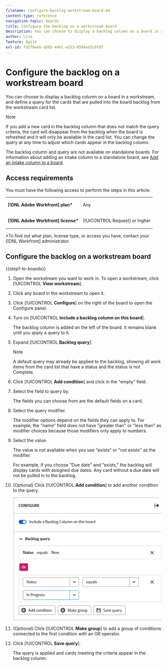 ```yaml
---
filename: configure-backlog-workstream-board.md
content-type: reference
navigation-topic: boards
title: Configure the backlog on a workstream board
description: You can choose to display a backlog column on a board in a workstream, and define a query for the cards that are pulled into the board backlog from the workstream card list.
author: Lisa
feature: Agile
exl-id: fd2f6eeb-a565-4461-a153-0504ad3c07d7
---
```

# Configure the backlog on a workstream board

You can choose to display a backlog column on a board in a workstream, and define a query for the cards that are pulled into the board backlog from the workstream card list.

>[!NOTE]
>
>If you add a new card in the backlog column that does not match the query criteria, the card will disappear from the backlog when the board is refreshed and it will only be available in the card list. You can change the query at any time to adjust which cards appear in the backlog column.

The backlog column and query are not available on standalone boards. For information about adding an intake column to a standalone board, see [Add an intake column to a board](/help/quicksilver/agile/use-boards-agile-planning-tools/add-intake-column-to-board.md).

## Access requirements

You must have the following access to perform the steps in this article:

<table style="table-layout:auto"> 
 <col> 
 </col> 
 <col> 
 </col> 
 <tbody> 
  <tr> 
   <td role="rowheader"><strong>[!DNL Adobe Workfront] plan*</strong></td> 
   <td> <p>Any</p> </td> 
  </tr> 
  <tr> 
   <td role="rowheader"><strong>[!DNL Adobe Workfront] license*</strong></td> 
   <td> <p>[!UICONTROL Request] or higher</p> </td> 
  </tr> 
 </tbody> 
</table>

&#42;To find out what plan, license type, or access you have, contact your [!DNL Workfront] administrator.

## Configure the backlog on a workstream board

{{step1-to-boards}}

1. Open the workstream you want to work in. To open a workstream, click [!UICONTROL **View workstream**].
1. Click any board in the workstream to open it.
1. Click [!UICONTROL **Configure**] on the right of the board to open the Configure panel.
1. Turn on [!UICONTROL **Include a backlog column on this board**].

   The backlog column is added on the left of the board. It remains blank until you apply a query to it.

1. Expand [!UICONTROL **Backlog query**].

   >[!NOTE]
   >
   >A default query may already be applied to the backlog, showing all work items from the card list that have a status and the status is not Complete.

1. Click [!UICONTROL **Add condition**] and click in the "empty" field.
1. Select the field to query by.

   The fields you can choose from are the default fields on a card.

1. Select the query modifier.

   The modifier options depend on the fields they can apply to. For example, the "name" field does not have "greater than" or "less than" as modifier choices because those modifiers only apply to numbers.

1. Select the value.

   The value is not available when you use "exists" or "not exists" as the modifier.

   For example, if you choose "Due date" and "exists," the backlog will display cards with assigned due dates. Any card without a due date will not be pulled in to the backlog.

1. (Optional) Click [!UICONTROL **Add condition**] to add another condition to the query.

   ![Backlog query](assets/backlog-query-wrkstrm-board.png)

1. (Optional) Click [!UICONTROL **Make group**] to add a group of conditions connected to the first condition with an OR operator.
1. Click [!UICONTROL **Save query**].

   The query is applied and cards meeting the criteria appear in the backlog column.
